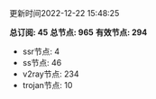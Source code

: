 更新时间2022-12-22 15:48:25

**总订阅: 45**
**总节点: 965**
**有效节点: 294**
- ssr节点: 4
- ss节点: 46
- v2ray节点: 234
- trojan节点: 10
